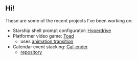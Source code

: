 ## Hi!

These are some of the recent projects I've been working on:
- Starship shell prompt configurator: [Hyperdrive](https://tauseefk.github.io/hyperdrive/)
- Platformer video game: [Toad](https://tauseefk.github.io/puddle-jumpr/)
  - uses [animation transition](https://github.com/tauseefk/animation_transition)
- Calendar event stacking: [Cal-ender](https://tauseefk.github.io/cal-ender) 
  - [repository](https://github.com/tauseefk/cal-ender)
